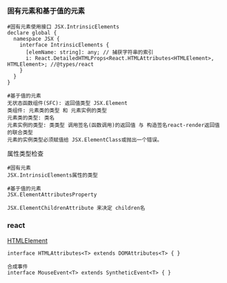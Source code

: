 ### 固有元素和基于值的元素

```
#固有元素使用接口 JSX.IntrinsicElements
declare global {
  namespace JSX {
    interface IntrinsicElements {
      [elemName: string]: any; // 捕获字符串的索引
      i: React.DetailedHTMLProps<React.HTMLAttributes<HTMLElement>, HTMLElement>; //@types/react
    }
  }
}

#基于值的元素
无状态函数组件(SFC): 返回值类型 JSX.Element
类组件: 元素类的类型 和 元素实例的类型
元素类的类型: 类名
元素实例的类型: 类类型 调用签名(函数调用)的返回值 与 构造签名react-render返回值的联合类型
元素的实例类型必须赋值给 JSX.ElementClass或抛出一个错误。
```

属性类型检查

```
#固有元素
JSX.IntrinsicElements属性的类型

#基于值的元素
JSX.ElementAttributesProperty

JSX.ElementChildrenAttribute 来决定 children名
```

### react

[HTMLElement](https://developer.mozilla.org/zh-CN/docs/Web/API/HTMLElement)

```
interface HTMLAttributes<T> extends DOMAttributes<T> { }

合成事件
interface MouseEvent<T> extends SyntheticEvent<T> { }
```
